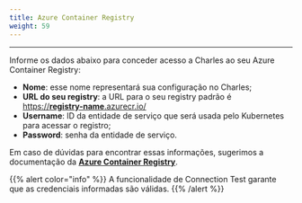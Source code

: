 ```yaml
---
title: Azure Container Registry
weight: 59
---
```


---

Informe os dados abaixo para conceder acesso a Charles ao seu Azure Container Registry:

* **Nome**: esse nome representará sua configuração no Charles;
* **URL do seu registry**: a URL para o seu registry padrão é [https://**registry-name**.azurecr.io/](https://registry-name.azurecr.io/)
* **Username**: ID da entidade de serviço que será usada pelo Kubernetes para acessar o registro;
* **Password**: senha da entidade de serviço.

Em caso de dúvidas para encontrar essas informações, sugerimos a documentação da [**Azure Container Registry**](https://docs.microsoft.com/en-us/azure/container-registry/container-registry-concepts).

{{% alert color="info" %}}
A funcionalidade de Connection Test garante que as credenciais informadas são válidas.
{{% /alert %}}
